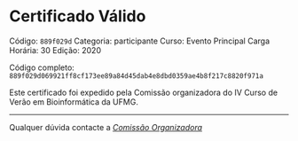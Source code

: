 # Certificado Válido

Código: `889f029d`
Categoria: participante
Curso: Evento Principal
Carga Horária: 30
Edição: 2020


Código completo: `889f029d069921ff8cf173ee89a84d45dab4e8dbd0359ae4b8f217c8820f971a`


Este certificado foi expedido pela Comissão organizadora do IV Curso de Verão em Bioinformática da UFMG.

----

Qualquer dúvida contacte a [_Comissão Organizadora_](<mailto:cursobioinfoufmg@gmail.com$subject=[Certificados]>)

